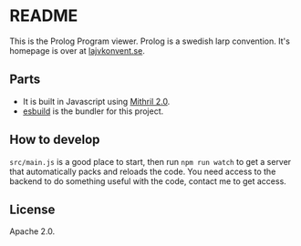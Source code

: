 # README

This is the Prolog Program viewer. Prolog is a swedish larp convention. It's
homepage is over at [lajvkonvent.se](https://www.lajvkonvent.se/).

## Parts

- It is built in Javascript using [Mithril 2.0](https://mithril.js.org/).
- [esbuild](https://esbuild.github.io/) is the bundler for this project.

## How to develop

`src/main.js` is a good place to start, then run `npm run watch` to get a
server that automatically packs and reloads the code. You need access to the
backend to do something useful with the code, contact me to get access.

## License

Apache 2.0.
